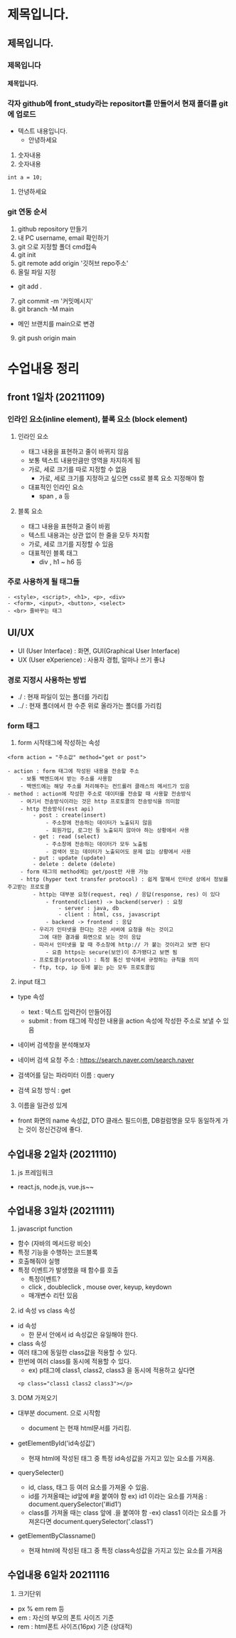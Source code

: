 # 제목입니다.
## 제목입니다.
### 제목입니다
#### 제목입니다.
### 각자 github에 front_study라는 repositort를 만들어서 현재 폴더를 git에 업로드

- 텍스트 내용입니다.
    - 안녕하세요
1. 숫자내용
1. 숫자내용
```
int a = 10;
```
1. 안녕하세요

### git 연동 순서
1. github repository 만들기
2. 내 PC username, email 확인하기
3. git 으로 지정할 폴더 cmd접속
3. git init
4. git remote add origin '깃허브 repo주소'
5. 올릴 파일 지정
- git add .
7. git commit -m '커밋메시지'
8. git branch -M main
- 메인 브랜치를 main으로 변경
9. git push origin main

# 수업내용 정리
## front 1일차 (20211109)
### 인라인 요소(inline element), 블록 요소 (block element)
1. 인라인 요소 
    - 태그 내용을 표현하고 줄이 바뀌지 않음
    - 보통 텍스트 내용만큼만 영역을 차지하게 됨
    - 가로, 세로 크기를 따로 지정할 수 없음
        - 가로, 세로 크기를 지정하고 싶으면 css로 블록 요소 지정해야 함
    - 대표적인 인라인 요소
        - span , a 등 

2. 블록 요소
    - 태그 내용을 표현하고 줄이 바뀜
    - 텍스트 내용과는 상관 없이 한 줄을 모두 차지함
    - 가로, 세로 크기를 지정할 수 있음
    - 대표적인 블록 태그 
        - div , h1 ~ h6 등 

### 주로 사용하게 될 태그들
```
- <style>, <script>, <h1>, <p>, <div>
- <form>, <input>, <button>, <select>
- <br> 줄바꾸는 태그
```
## UI/UX
- UI (User Interface) : 화면, GUI(Graphical User Interface)
- UX (User eXperience) : 사용자 경험, 얼마나 쓰기 좋냐 

### 경로 지정시 사용하는 방법

- ./ : 현재 파일이 있는 폴더를 가리킴
- ../ : 현재 폴더에서 한 수준 위로 올라가는 폴더를 가리킴

### form 태그
1. form 시작태그에 작성하는 속성
```
<form action = "주소값" method="get or post">
```

    - action : form 태그에 작성된 내용을 전송할 주소
        - 보통 백엔드에서 받는 주소를 사용함
        - 백엔드에는 해당 주소를 처리해주는 컨드롤러 클래스의 메서드가 있음
    - method : action에 작성한 주소로 데이터를 전송할 때 사용할 전송방식
        - 여기서 전송방식이라는 것은 http 프로토콜의 전송방식을 의미함
        - http 전송방식(rest api)
            - post : create(insert)
                - 주소창에 전송하는 데이터가 노출되지 않음
                - 회원가입, 로그인 등 노출되지 않아야 하는 상황에서 사용
            - get : read (select)
                - 주소창에 전송하는 데이터가 모두 노출됨
                - 검색어 또는 데이터가 노출되어도 문제 없는 상황에서 사용
            - put : update (update)
            - delete : delete (delete)
        - form 태그의 method에는 get/post만 사용 가능
        - http (hyper text transfer protocol) : 쉽게 말해서 인터넷 상에서 정보를 주고받는 프로토콜
            - http는 대부분 요청(request, req) / 응답(response, res) 이 있다
                - frontend(client) -> backend(server) : 요청
                    - server : java, db
                    - client : html, css, javascript
                - backend -> frontend : 응답
            - 우리가 인터넷을 한다는 것은 서버에 요청을 하는 것이고
              그에 대한 결과를 화면으로 보는 것이 응답
            - 따라서 인터넷을 할 때 주소창에 http:// 가 붙는 것이라고 보면 된다
                - 요즘 https는 secure(보안)이 추가됐다고 보면 됨
            - 프로토콜(protocol) : 특정 통신 방식에서 규정하는 규칙을 의미
            - ftp, tcp, ip 등에 붙는 p는 모두 프로토콜임
2. input 태그
- type 속성
    - text : 텍스트 입력칸이 만들어짐
    - submit : from 태그에 작성한 내용을 action 속성에 작성한 주소로 보낼 수 있음

- 네이버 검색창을 분석해보자
 - 네이버 검색 요청 주소 : https://search.naver.com/search.naver
 - 검색어를 담는 파라미터 이름 : query
 - 검색 요청 방식 : get

3. 이름을 일관성 있게
- front 화면의 name 속성값, DTO 클래스 필드이름, DB컬럼명을 모두 동일하게 가는 것이 정신건강에 좋다.

## 수업내용 2일차 (20211110)
1. js 프레임워크
- react.js, node.js, vue.js~~

## 수업내용 3일차 (20211111)
1. javascript function
- 함수 (자바의 메서드랑 비슷)
- 특정 기능을 수행하는 코드블록
- 호출해줘야 실행
- 특정 이벤트가 발생했을 때 함수를 호출
    - 특정이벤트?
    - click , doubleclick , mouse over, keyup, keydown
    - 매개변수 리턴 있음 
2. id 속성 vs class 속성
- id 속성 
    - 한 문서 안에서 id 속성값은 유일해야 한다.
- class 속성
- 여러 태그에 동일한 class값을 적용할 수 있다.
- 한번에 여러 class를 동시에 적용할 수 있다.
    - ex) p태그에 class1, class2, class3 을 동시에 적용하고 싶다면 
    ```
    <p class="class1 class2 class3"></p>
    ```
3. DOM 가져오기
- 대부분 document. 으로 시작함
    - document 는 현재 html문서를 가리킴.
- getElementById('id속성값')
    - 현재 html에 작성된 태그 중 특정 id속성값을 가지고 있는 요소를 가져옴.

- querySelecter()
    - id, class, 태그 등 여러 요소를 가져올 수 있음.
    - id를 가져올때는 id앞에 #을 붙여야 함
        ex) id1 이라는 요소를 가져옴 : document.querySelector('#id1')
    - class를 가져올 때는 class 앞에 .을 붙여야 함
        -ex) class1 이라는 요소를 가져온다면 document.querySelector('.class1')
- getElementByClassname()
    - 현재 html에 작성된 태그 중 특정 class속성값을 가지고 있는 요소를 가져옴 
## 수업내용 6일차 20211116
1. 크기단위
- px % em rem 등
- em : 자신의 부모의 폰트 사이즈 기준
- rem : html폰트 사이즈(16px) 기준 (상대적)